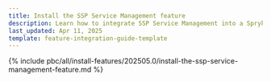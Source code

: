 ```yaml
---
title: Install the SSP Service Management feature
description: Learn how to integrate SSP Service Management into a Spryker project
last_updated: Apr 11, 2025
template: feature-integration-guide-template
---
```


{% include pbc/all/install-features/202505.0/install-the-ssp-service-management-feature.md %} <!-- To edit, see /_includes/pbc/all/install-features/202505.0/install-the-ssp-service-management-feature.md -->